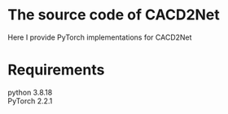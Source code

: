 # The source code of CACD2Net
Here I provide PyTorch implementations for CACD2Net

# Requirements
python 3.8.18  
PyTorch 2.2.1
